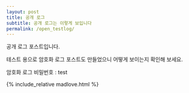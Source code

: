 ```yaml
---
layout: post
title: 공개 로그
subtitle: 공개 로그는 이렇게 보입니다
permalink: /open_testlog/
---
```


공개 로그 포스트입니다.

테스트 용으로 암호화 로그 포스트도 만들었으니 어떻게 보이는지 확인해 보세요.

암호화 로그 비밀번호 : test

{% include_relative madlove.html %}
